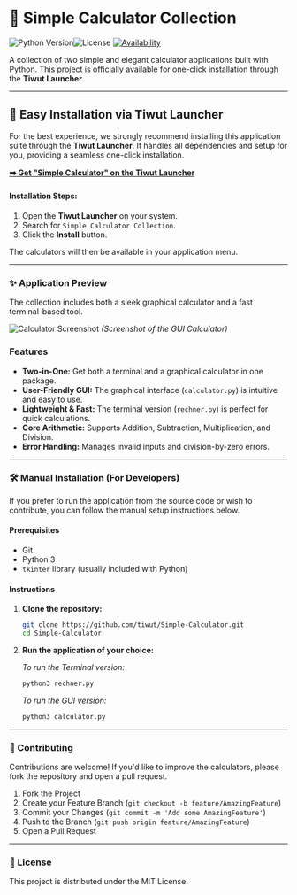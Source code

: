 # 🐍 Simple Calculator Collection

![Python Version](https://img.shields.io/badge/python-3.x-blue.svg)![License](https://img.shields.io/badge/license-MIT-green.svg)
[![Availability](https://img.shields.io/badge/Available%20in-Tiwut%20Launcher-purple.svg)](https://github.com/tiwut/Tiwut-Launcher)

A collection of two simple and elegant calculator applications built with Python. This project is officially available for one-click installation through the **Tiwut Launcher**.

---

## 🚀 Easy Installation via Tiwut Launcher

For the best experience, we strongly recommend installing this application suite through the **Tiwut Launcher**. It handles all dependencies and setup for you, providing a seamless one-click installation.

**[➡️ Get "Simple Calculator" on the Tiwut Launcher](https://github.com/tiwut/Tiwut-Launcher)**

#### Installation Steps:
1.  Open the **Tiwut Launcher** on your system.
2.  Search for `Simple Calculator Collection`.
3.  Click the **Install** button.

The calculators will then be available in your application menu.

---

### ✨ Application Preview

The collection includes both a sleek graphical calculator and a fast terminal-based tool.

![Calculator Screenshot](https://raw.githubusercontent.com/tiwut/Simple-Calculator/main/calculator_screenshot.png)
*(Screenshot of the GUI Calculator)*

### Features

-   **Two-in-One:** Get both a terminal and a graphical calculator in one package.
-   **User-Friendly GUI:** The graphical interface (`calculator.py`) is intuitive and easy to use.
-   **Lightweight & Fast:** The terminal version (`rechner.py`) is perfect for quick calculations.
-   **Core Arithmetic:** Supports Addition, Subtraction, Multiplication, and Division.
-   **Error Handling:** Manages invalid inputs and division-by-zero errors.

---

### 🛠️ Manual Installation (For Developers)

If you prefer to run the application from the source code or wish to contribute, you can follow the manual setup instructions below.

#### Prerequisites

-   Git
-   Python 3
-   `tkinter` library (usually included with Python)

#### Instructions

1.  **Clone the repository:**
    ```bash
    git clone https://github.com/tiwut/Simple-Calculator.git
    cd Simple-Calculator
    ```

2.  **Run the application of your choice:**

    *To run the Terminal version:*
    ```bash
    python3 rechner.py
    ```

    *To run the GUI version:*
    ```bash
    python3 calculator.py
    ```

---

### 🤝 Contributing

Contributions are welcome! If you'd like to improve the calculators, please fork the repository and open a pull request.

1.  Fork the Project
2.  Create your Feature Branch (`git checkout -b feature/AmazingFeature`)
3.  Commit your Changes (`git commit -m 'Add some AmazingFeature'`)
4.  Push to the Branch (`git push origin feature/AmazingFeature`)
5.  Open a Pull Request

---

### 📜 License

This project is distributed under the MIT License.
